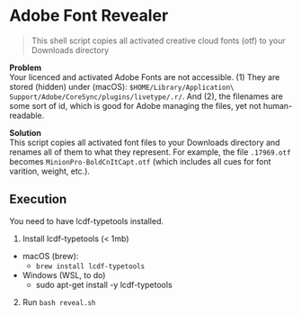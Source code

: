 # Adobe Font Revealer

> This shell script copies all activated creative cloud fonts (otf) to your Downloads directory

**Problem**  
Your licenced and activated Adobe Fonts are not accessible. (1) They are stored (hidden) under (macOS): `$HOME/Library/Application\ Support/Adobe/CoreSync/plugins/livetype/.r/`. And (2), the filenames are some sort of id, which is good for Adobe managing the files, yet not human-readable.

**Solution**  
This script copies all activated font files to your Downloads directory and renames all of them to what they represent.
For example, the file `.17969.otf` becomes `MinionPro-BoldCnItCapt.otf` (which includes all cues for font varition, weight, etc.).

## Execution
You need to have lcdf-typetools installed.

1. Install lcdf-typetools (< 1mb)
- macOS (brew):
  - `brew install lcdf-typetools`
- Windows (WSL, to do)
  - sudo apt-get install -y lcdf-typetools

2. Run `bash reveal.sh`

